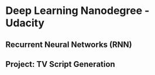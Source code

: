 # Deep Learning Nanodegree - Udacity

## Recurrent Neural Networks (RNN)

## Project: TV Script Generation


